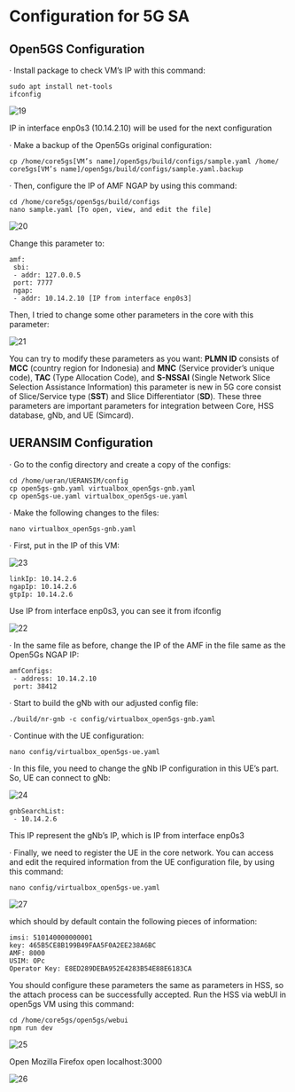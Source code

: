 # Configuration for 5G SA

## Open5GS Configuration
· Install package to check VM’s IP with this command:
```Linux
sudo apt install net-tools
ifconfig
```
![19](https://github.com/Citrayaf/How-to-build-OpenCore-and-OpenRAN-for-5G/blob/main/Pictures/19.png?raw=true)

IP in interface enp0s3 (10.14.2.10) will be used for the next configuration

· Make a backup of the Open5Gs original configuration:
```Linux
cp /home/core5gs[VM’s name]/open5gs/build/configs/sample.yaml /home/ core5gs[VM’s name]/open5gs/build/configs/sample.yaml.backup
```

· Then, configure the IP of AMF NGAP by using this command:
```Linux
cd /home/core5gs/open5gs/build/configs
nano sample.yaml [To open, view, and edit the file]
```

![20](https://github.com/Citrayaf/How-to-build-OpenCore-and-OpenRAN-for-5G/blob/main/Pictures/20.png?raw=true)

Change this parameter to:
```Linux
amf:
 sbi:
 - addr: 127.0.0.5
 port: 7777
 ngap:
 - addr: 10.14.2.10 [IP from interface enp0s3]
```

Then, I tried to change some other parameters in the core with this parameter:

![21](https://github.com/Citrayaf/How-to-build-OpenCore-and-OpenRAN-for-5G/blob/main/Pictures/21.png?raw=true)

You can try to modify these parameters as you want: **PLMN ID** consists of **MCC** (country region for Indonesia) and **MNC** (Service provider’s unique code), **TAC** (Type Allocation Code), and **S-NSSAI** (Single Network Slice Selection Assistance Information) this parameter is new in 5G core consist of Slice/Service type (**SST**) and Slice Differentiator (**SD**). These three parameters are important parameters for integration between Core, HSS database, gNb, and UE (Simcard).

## UERANSIM Configuration
· Go to the config directory and create a copy of the configs:
```Linux
cd /home/ueran/UERANSIM/config
cp open5gs-gnb.yaml virtualbox_open5gs-gnb.yaml
cp open5gs-ue.yaml virtualbox_open5gs-ue.yaml
```

· Make the following changes to the files:
```Linux
nano virtualbox_open5gs-gnb.yaml
```

· First, put in the IP of this VM:

![23](https://github.com/Citrayaf/How-to-build-OpenCore-and-OpenRAN-for-5G/blob/main/Pictures/23.png?raw=true)

```Linux
linkIp: 10.14.2.6
ngapIp: 10.14.2.6
gtpIp: 10.14.2.6
```
Use IP from interface enp0s3, you can see it from ifconfig

![22](https://github.com/Citrayaf/How-to-build-OpenCore-and-OpenRAN-for-5G/blob/main/Pictures/22.png?raw=true)

· In the same file as before, change the IP of the AMF in the file same as the Open5Gs NGAP IP:
```Linux
amfConfigs:
 - address: 10.14.2.10
 port: 38412
```

· Start to build the gNb with our adjusted config file:
```Linux
./build/nr-gnb -c config/virtualbox_open5gs-gnb.yaml
```

· Continue with the UE configuration:
```Linux
nano config/virtualbox_open5gs-ue.yaml
```

· In this file, you need to change the gNb IP configuration in this UE’s part. So, UE can connect to gNb:

![24](https://github.com/Citrayaf/How-to-build-OpenCore-and-OpenRAN-for-5G/blob/main/Pictures/24.png?raw=true)

```Linux
gnbSearchList:
 - 10.14.2.6
```

This IP represent the gNb’s IP, which is IP from interface enp0s3

· Finally, we need to register the UE in the core network. You can access and edit the required information from the UE configuration file, by using this command:
```Linux
nano config/virtualbox_open5gs-ue.yaml
```

![27](https://github.com/Citrayaf/How-to-build-OpenCore-and-OpenRAN-for-5G/blob/main/Pictures/27.png?raw=true)

which should by default contain the following pieces of information:
```Linux
imsi: 510140000000001
key: 465B5CE8B199B49FAA5F0A2EE238A6BC
AMF: 8000
USIM: OPc
Operator Key: E8ED289DEBA952E4283B54E88E6183CA
```

You should configure these parameters the same as parameters in HSS, so the attach process can be successfully accepted. Run the HSS via webUI in open5gs VM using this command:
```Linux
cd /home/core5gs/open5gs/webui
npm run dev
```

![25](https://github.com/Citrayaf/How-to-build-OpenCore-and-OpenRAN-for-5G/blob/main/Pictures/25.png?raw=true)

Open Mozilla Firefox open localhost:3000

![26](https://github.com/Citrayaf/How-to-build-OpenCore-and-OpenRAN-for-5G/blob/main/Pictures/26.png?raw=true)

